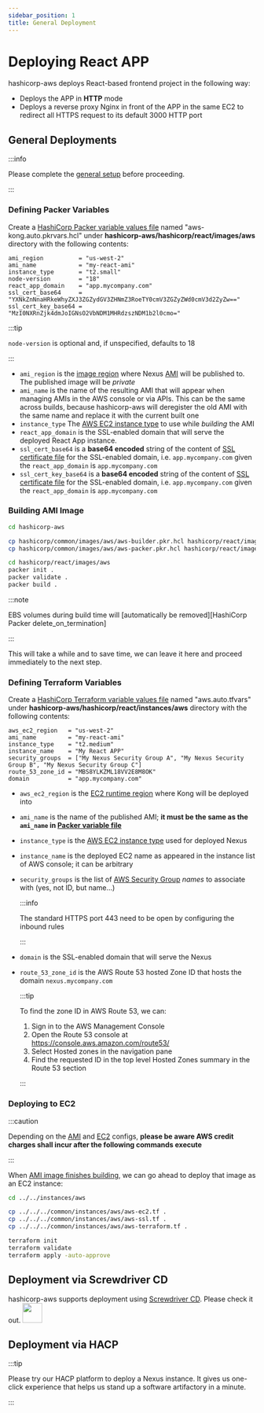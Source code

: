 ```yaml
---
sidebar_position: 1
title: General Deployment
---
```


Deploying React APP
===================

hashicorp-aws deploys React-based frontend project in the following way:

- Deploys the APP in **HTTP** mode
- Deploys a reverse proxy Nginx in front of the APP in the same EC2 to redirect all HTTPS request to its default 3000
  HTTP port

General Deployments
-------------------

:::info

Please complete the [general setup](../setup#setup) before proceeding.

:::

### Defining Packer Variables

Create a [HashiCorp Packer variable values file] named "aws-kong.auto.pkrvars.hcl" under
__hashicorp-aws/hashicorp/react/images/aws__ directory with the following contents:

```hcl title="hashicorp-aws/hashicorp/react/images/aws/aws.auto.pkrvars.hcl"
ami_region          = "us-west-2"
ami_name            = "my-react-ami"
instance_type       = "t2.small"
node-version        = "18"
react_app_domain    = "app.mycompany.com"
ssl_cert_base64     = "YXNkZnNnaHRkeWhyZXJ3ZGZydGV3ZHNmZ3RoeTY0cmV3ZGZyZWd0cmV3d2ZyZw=="
ssl_cert_key_base64 = "MzI0NXRnZjk4dmJoIGNsO2VbNDM1MHRdzszNDM1b2l0cmo="
```

:::tip

`node-version` is optional and, if unspecified, defaults to 18

:::

- `ami_region` is the [image region][AWS regions] where Nexus [AMI][AWS AMI] will be published to. The
  published image will be _private_
- `ami_name` is the name of the resulting AMI that will appear when managing AMIs in the AWS console or via APIs. This
  can be the same across builds, because hashicorp-aws will deregister the old AMI with the same name and replace it
  with the current built one
- `instance_type` The [AWS EC2 instance type] to use while _building_ the AMI
- `react_app_domain` is the SSL-enabled domain that will serve the deployed React App instance.
- `ssl_cert_base64` is a __base64 encoded__ string of the content of
  [SSL certificate file](../setup#optional-setup-ssl) for the SSL-enabled domain, i.e. `app.mycompany.com` given the `react_app_domain` is
  `app.mycompany.com`
- `ssl_cert_key_base64` is a __base64 encoded__ string of the content of
  [SSL certificate file](../setup#optional-setup-ssl) for the SSL-enabled domain, i.e. `app.mycompany.com` given the `react_app_domain` is
  `app.mycompany.com`

### Building AMI Image

```bash
cd hashicorp-aws

cp hashicorp/common/images/aws/aws-builder.pkr.hcl hashicorp/react/images/aws
cp hashicorp/common/images/aws/aws-packer.pkr.hcl hashicorp/react/images/aws

cd hashicorp/react/images/aws
packer init .
packer validate .
packer build .
```

:::note

EBS volumes during build time will [automatically be removed][HashiCorp Packer delete_on_termination]

:::

This will take a while and to save time, we can leave it here and proceed immediately to the next step.

### Defining Terraform Variables

Create a [HashiCorp Terraform variable values file] named "aws.auto.tfvars" under
__hashicorp-aws/hashicorp/react/instances/aws__ directory with the following contents:

```hcl title="hashicorp-aws/hashicorp/react/instances/aws/aws.auto.tfvars"
aws_ec2_region   = "us-west-2"
ami_name         = "my-react-ami"
instance_type    = "t2.medium"
instance_name    = "My React APP"
security_groups  = ["My Nexus Security Group A", "My Nexus Security Group B", "My Nexus Security Group C"]
route_53_zone_id = "MBS8YLKZML18VV2E8M8OK"
domain           = "app.mycompany.com"
```

- `aws_ec2_region` is the [EC2 runtime region][AWS regions] where Kong will be deployed into
- `ami_name` is the name of the published AMI; __it must be the same as the `ami_name` in
  [Packer variable file](#defining-packer-variables)__
- `instance_type` is the [AWS EC2 instance type] used for deployed Nexus
- `instance_name` is the deployed EC2 name as appeared in the instance list of AWS console; it can be arbitrary
- `security_groups` is the list of [AWS Security Group] _names_ to associate with (yes, not ID, but name...)

  :::info

  The standard HTTPS port 443 need to be open by configuring the inbound rules

  :::

- `domain` is the SSL-enabled domain that will serve the Nexus
- `route_53_zone_id` is the AWS Route 53 hosted Zone ID that hosts the domain `nexus.mycompany.com`

  :::tip

  To find the zone ID in AWS Route 53, we can:

    1. Sign in to the AWS Management Console
    2. Open the Route 53 console at https://console.aws.amazon.com/route53/
    3. Select Hosted zones in the navigation pane
    4. Find the requested ID in the top level Hosted Zones summary in the Route 53 section

  :::

### Deploying to EC2

:::caution

Depending on the [AMI](#defining-packer-variables) and [EC2](#defining-terraform-variables) configs, **please be aware AWS credit charges shall incur after the following
commands execute**

:::

When [AMI image finishes building](#building-ami-image), we can go ahead to deploy that image as an EC2 instance:

```bash
cd ../../instances/aws

cp ../../../common/instances/aws/aws-ec2.tf .
cp ../../../common/instances/aws/aws-ssl.tf .
cp ../../../common/instances/aws/aws-terraform.tf .

terraform init
terraform validate
terraform apply -auto-approve
```

Deployment via Screwdriver CD
-----------------------------

hashicorp-aws supports deployment using [Screwdriver CD](screwdriver-cd-deployment). Please check it out. <img src="https://github.com/QubitPi/QubitPi/blob/master/img/8%E5%A5%BD.gif?raw=true" height="40px"/>

Deployment via HACP
-------------------

:::tip

Please try our HACP platform to deploy a Nexus instance. It gives us one-click experience that helps us stand up a
software artifactory in a minute.

:::

[AWS AMI]: https://docs.aws.amazon.com/AWSEC2/latest/UserGuide/AMIs.html
[AWS EC2 instance type]: https://aws.amazon.com/ec2/instance-types/
[AWS regions]: https://docs.aws.amazon.com/AmazonRDS/latest/UserGuide/Concepts.RegionsAndAvailabilityZones.html#Concepts.RegionsAndAvailabilityZones.Availability
[AWS Security Group]: https://docs.aws.amazon.com/vpc/latest/userguide/vpc-security-groups.html

[HashiCorp Packer variable values file]: https://packer.qubitpi.org/packer/guides/hcl/variables#from-a-file
[HashiCorp Terraform variable values file]: https://terraform.qubitpi.org/terraform/language/values/variables#variable-definitions-tfvars-files
